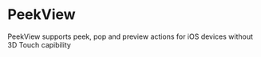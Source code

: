 # PeekView
PeekView supports peek, pop and preview actions for iOS devices without 3D Touch capibility
